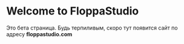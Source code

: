 # Welcome to FloppaStudio
Это бета страница. Будь терпиливым, скоро тут появится сайт по адресу **floppastudio.com**
